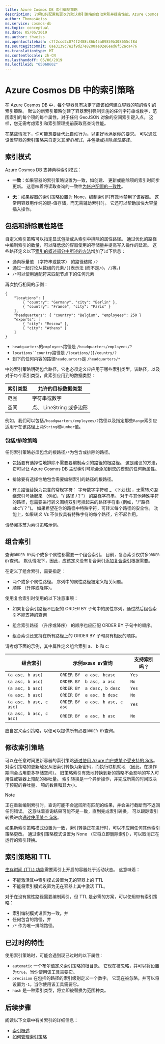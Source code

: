 ```yaml
---
title: Azure Cosmos DB 索引编制策略
description: 了解如何配置和更改的默认索引策略的自动索引并提高性能，Azure Cosmos DB 中。
author: ThomasWeiss
ms.service: cosmos-db
ms.topic: conceptual
ms.date: 05/06/2019
ms.author: thweiss
ms.openlocfilehash: c7f2ccd2c074f2488c86b45a09859b308655df8d
ms.sourcegitcommit: 0ae3139c7e2f9d27e8200ae02e6eed6f52aca476
ms.translationtype: MT
ms.contentlocale: zh-CN
ms.lasthandoff: 05/06/2019
ms.locfileid: "65068602"
---
```

# <a name="indexing-policies-in-azure-cosmos-db"></a>Azure Cosmos DB 中的索引策略

在 Azure Cosmos DB 中，每个容器具有决定了应该如何建立容器的项的索引的索引策略。 默认的新索引策略创建了容器索引强制实施的任何字符串或数字，范围索引的每个项的每个属性，对于任何 GeoJSON 对象的空间索引键入点。 这样，您无需考虑索引和索引管理提前获取高查询性能。

在某些情况下，你可能想要替代此自动行为，以更好地满足你的要求。 可以通过设置容器的索引策略来自定义其*索引模式*，并包括或排除*属性路径*。

## <a name="indexing-mode"></a>索引模式

Azure Cosmos DB 支持两种索引模式：

- **一致**：如果容器的索引策略设置为一致，如创建、 更新或删除项的索引时同步更新。 这意味着将读取查询的一致性[为帐户配置的一致性](consistency-levels.md)。

- **无**：如果容器的索引策略设置为 None，编制索引时有效地禁用了该容器。 这常用容器用作纯的键-值存储，而无需辅助索引时。 它还可以帮助加快大容量插入操作。

## <a name="including-and-excluding-property-paths"></a>包括和排除属性路径

自定义索引策略可以指定显式包括或从索引中排除的属性路径。 通过优化的路径中编制索引的数量，可以降低您的容器使用的存储量并提高写入操作的延迟。 这些路径定义以下[索引的概述部分中所述的方法](index-overview.md#from-trees-to-property-paths)增加了以下信息：

- 通向标量值 （字符串或数字） 的路径结尾 `/?`
- 通过一起讨论从数组的元素`/[]`表示法 (而不是`/0`，`/1`等。)
- `/*`可以使用通配符来匹配节点下的任何元素

再次执行相同的示例：

    {
        "locations": [
            { "country": "Germany", "city": "Berlin" },
            { "country": "France", "city": "Paris" }
        ],
        "headquarters": { "country": "Belgium", "employees": 250 }
        "exports": [
            { "city": "Moscow" },
            { "city": "Athens" }
        ]
    }

- `headquarters`的`employees`路径是 `/headquarters/employees/?`
- `locations``country`路径是 `/locations/[]/country/?`
- 到下的任何内容的路径`headquarters`是 `/headquarters/*`

中的索引策略明确包含路径，它也必须定义应应用于哪些索引类型，该路径，以及对于每个索引类型，此索引应用到的数据类型：

| 索引类型 | 允许的目标数据类型 |
| --- | --- |
| 范围 | 字符串或数字 |
| 空间 | 点、 LineString 或多边形 |

例如，我们可以包括`/headquarters/employees/?`路径以及指定那些`Range`索引应适用于在该路径上两`String`和`Number`值。

### <a name="includeexclude-strategy"></a>包括/排除策略

任何索引策略必须包含的根路径`/*`为包含或排除的路径。

- 包括要有选择性地排除不需要要编制索引的路径的根路径。 这是建议的方法，它可以让 Azure Cosmos DB 主动索引可能会添加到您的模型的任何新属性。
- 排除要有选择性地包含需要编制索引的路径的根路径。

- 有关路径替换为包含的常规字符： 字母数字字符和 _ （下划线），无需转义围绕双引号括起来 （例如，"/ 路径 /？"） 的路径字符串。 对于与其他特殊字符的路径，您需要进行转义围绕双引号括起来的路径字符串 (例如，"/\"路径 abc\"/？")。 如果希望在你的路径中特殊字符，可转义每个路径的安全性。 功能上，如果转义 Vs 不仅仅具有特殊字符的每个路径，它不起作用。

请参阅[本节](how-to-manage-indexing-policy.md#indexing-policy-examples)为索引策略示例。

## <a name="composite-indexes"></a>组合索引

查询`ORDER BY`两个或多个属性都需要一个组合索引。 目前，复合索引仅供多`ORDER BY`查询。 默认情况下，因此，应该定义没有复合索引[添加复合索引](how-to-manage-indexing-policy.md#composite-indexing-policy-examples)根据需要。

在定义了组合索引，需要指定：

- 两个或多个属性路径。 序列中的属性路径被定义相关问题。
- 顺序 （升序或降序）。

使用复合索引时使用的以下注意事项：

- 如果复合索引路径不匹配的 ORDER BY 子句中的属性序列，通过然后组合索引不能支持的查询

- 组合索引路径 （升序或降序） 的顺序也应匹配 ORDER BY 子句中的顺序。

- 组合索引还支持在所有路径上的 ORDER BY 子句具有相反的顺序。

请考虑下面的示例，其中属性定义组合索引 a、 b 和 c:

| **组合索引**     | **示例`ORDER BY`查询**      | **支持索引吗？** |
| ----------------------- | -------------------------------- | -------------- |
| ```(a asc, b asc)```         | ```ORDER BY  a asc, bcasc```        | ```Yes```            |
| ```(a asc, b asc)```          | ```ORDER BY  b asc, a asc```        | ```No```             |
| ```(a asc, b asc)```          | ```ORDER BY  a desc, b desc```      | ```Yes```            |
| ```(a asc, b asc)```          | ```ORDER BY  a asc, b desc```       | ```No```             |
| ```(a asc, b asc, c asc)``` | ```ORDER BY  a asc, b asc, c asc``` | ```Yes```            |
| ```(a asc, b asc, c asc)``` | ```ORDER BY  a asc, b asc```        | ```No```            |

应自定义索引策略，以便可以提供所有必要`ORDER BY`查询。

## <a name="modifying-the-indexing-policy"></a>修改索引策略

可以在任意时间更新容器的索引策略[通过使用 Azure 门户或某个受支持的 Sdk](how-to-manage-indexing-policy.md)。 对索引策略的更新触发从旧索引转换为新密码，而执行联机就地 （因此，在操作期间会占用更多存储空间）。 旧策略索引有效地转换到新的策略不会影响的写入可用性或容器上预配的吞吐量。 索引转换是一个异步操作，并完成所需的时间取决于预配的吞吐量、 项的数目和其大小。 

> [!NOTE]
> 正在重新编制索引时，查询可能不会返回所有匹配的结果，并会进行截断而不返回任何错误。 这意味着查询结果可能不是一致，直到完成索引转换。 可以跟踪索引转换进度[通过使用某个 Sdk](how-to-manage-indexing-policy.md)。

如果新索引策略模式设置为一致，索引转换正在进行时，可以不应用任何其他索引策略更改。 通过索引策略模式设置为 None （它将立即删除索引），可以取消正在运行的索引转换。

## <a name="indexing-policies-and-ttl"></a>索引策略和 TTL

[生存时间 (TTL) 功能](time-to-live.md)需要索引上开启的容器处于活动状态。 这意味着：

- 不能激活其中索引模式设置为无的容器上的 TTL
- 不能将索引模式设置为无在容器上其中激活 TTL。

对于在没有属性路径需要编制索引，但 TTL 是必需的方案，可以使用带有索引策略：

- 索引编制模式设置为一致，并
- 任何包含的路径，并
- `/*` 作为唯一排除路径。

## <a name="obsolete-attributes"></a>已过时的特性

使用索引策略时，可能会遇到现已过时的以下属性：

- `automatic` 一个布尔值定义索引策略的根目录。 它现在被忽略，并可以将设置为`true`，当你使用该工具需要它。
- `precision` 在包括的路径的索引级别定义一个数字。 它现在被忽略，并可以将设置为`-1`，当你使用该工具需要它。
- `hash` 是一种索引类型，将立即被替换为范围种类。

## <a name="next-steps"></a>后续步骤

阅读以下文章中有关索引的详细信息：

- [索引概述](index-overview.md)
- [如何管理索引策略](how-to-manage-indexing-policy.md)
